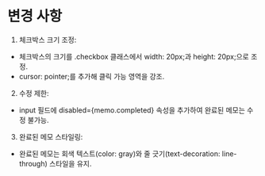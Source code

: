 # 변경 사항
1. 체크박스 크기 조정:
  - 체크박스의 크기를 .checkbox 클래스에서 width: 20px;과 height: 20px;으로 조정.
  - cursor: pointer;를 추가해 클릭 가능 영역을 강조.
2. 수정 제한:
  - input 필드에 disabled={memo.completed} 속성을 추가하여 완료된 메모는 수정 불가능.
3. 완료된 메모 스타일링:
  - 완료된 메모는 회색 텍스트(color: gray)와 줄 긋기(text-decoration: line-through) 스타일을 유지.
